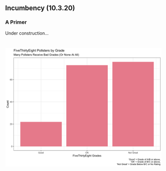 ## Incumbency (10.3.20)

### A Primer

Under construction...

# ![FiveThirtyEight Pollster Ratings](../Plots/week3plot1.png)